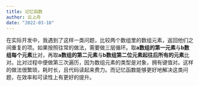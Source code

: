```yaml
---
title: 记忆函数
author: 云上舟
date: "2022-03-18"
---
```


 在实际开发中，我遇到了这样一类问题，比较两个数组里的数组元素，返回他们之间重复的项。如果按照往常的做法，需要做三层循环。取**a数组的第一元素**与**b数组每个元素**比对，再取**a数组的第二元素**与**b数组第二位元素起往后所有的元素**比对。比对过程中便做第三次遍历，因为数组元素的类型是对象，拥有键值对。这样的做法很繁琐，耗时长，且代码读起来费力。而记忆函数能够更好地解决这类问题，在效率和可读性上有更好的提升。
